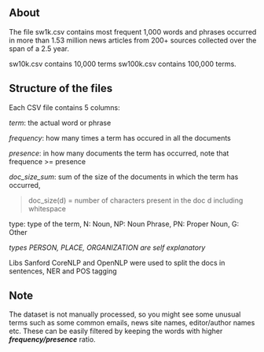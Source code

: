 ## About

The file sw1k.csv contains most frequent 1,000 words and phrases occurred in more than 1.53 million news articles from 200+ sources collected over the span of a 2.5 year. 

sw10k.csv contains 10,000 terms
sw100k.csv contains 100,000 terms.

## Structure of the files

Each CSV file contains 5 columns:


*term*: the actual word or phrase


*frequency*: how many times a term has occured in all the documents


*presence*: in how many documents the term has occurred, note that frequence >= presence


*doc_size_sum*: sum of the size of the documents in which the term has occurred, 

> doc_size(d) = number of characters present in the doc d including whitespace


type: type of the term, N: Noun, NP: Noun Phrase, PN: Proper Noun, G: Other

*types PERSON, PLACE, ORGANIZATION are self explanatory*

Libs Sanford CoreNLP and OpenNLP were used to split the docs in sentences, NER and POS tagging


## Note
The dataset is not manually processed, so you might see some unusual terms such as some common emails, news site names, editor/author names etc. These can be easily filtered by keeping the words with higher ***frequency/presence*** ratio. 
